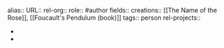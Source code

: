 alias::
URL::
rel-org::
role:: #author 
fields::
creations:: [[The Name of the Rose]], [[Foucault's Pendulum (book)]] 
tags:: person
rel-projects::


-
-